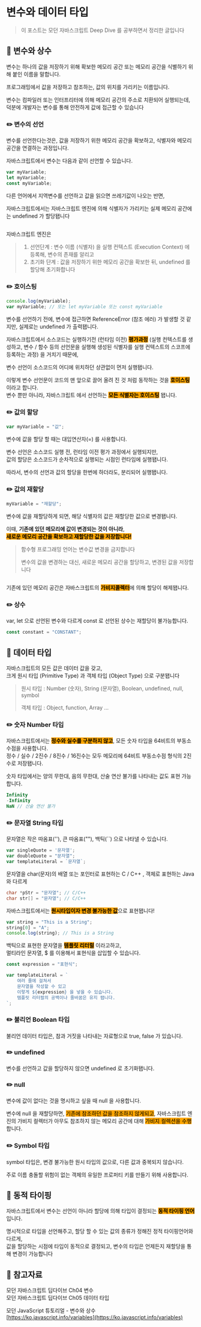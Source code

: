 # 변수와 데이터 타입

> 이 포스트는 모던 자바스크립트 Deep Dive 를 공부하면서 정리한 글입니다



## 📖 변수와 상수

변수는 하나의 값을 저장하기 위해 확보한 메모리 공간 또는 메모리 공간을 식별하기 위해 붙인 이름을 말합니다.

프로그래밍에서 값을 저장하고 참조하는, 값의 위치를 가리키는 이름입니다.

변수는 컴파일러 또는 인터프리터에 의해 메모리 공간의 주소로 치환되어 실행되는데, 덕분에 개발자는 변수를 통해 안전하게 값에 접근할 수 있습니다



### ✏️ 변수의 선언

변수를 선언한다는것은, 값을 저장하기 위한 메모리 공간을 확보하고, 식별자와 메모리 공간을 연결하는 과정입니다.

자바스크립트에서 변수는 다음과 같이 선언할 수 있습니다.

```javascript
var myVariable;
let myVariable;
const myVariable;
```

다른 언어에서 지역변수를 선언하고 값을 읽으면 쓰레기값이 나오는 반면,

자바스크립트에서는 자바스크립트 엔진에 의해 식별자가 가리키는 실제 메모리 공간에는 undefined 가 할당됍니다

<figure><img src="../../.gitbook/assets/image (4) (1) (1) (1) (1).png" alt=""><figcaption></figcaption></figure>

자바스크립트 엔진은

> 1. 선언단계 : 변수 이름 (식별자) 을 실행 컨텍스트 (Execution Context) 에 등록해, 변수의 존재를 알리고
> 2. 초기화 단계 : 값을 저장하기 위한 메모리 공간을 확보한 뒤, undefined 를 할당해 초기화합니다



### ✏️ 호이스팅

```javascript
console.log(myVariable);
var myVariable; // 또는 let myVariable 또는 const myVariable
```

변수를 선언하기 전에, 변수에 접근하면 ReferenceError (참조 에러) 가 발생할 것 같지만, 실제로는 undefined 가 출력됍니다.

자바스크립트에서 소스코드는 실행하기전 (런타임 이전) <mark style="background-color:orange;">**평가과정**</mark> (실행 컨텍스트를 생성하고, 변수 / 함수 등의 선언문을 실행해 생성된 식별자를 실행 컨텍스트의 스코프에 등록하는 과정) 을 거치기 때문에,

변수 선언이 소스코드의 어디에 위치하던 상관없이 먼저 실행됍니다.

이렇게 변수 선언문이 코드의 맨 앞으로 끌어 올려 진 것 처럼 동작하는 것을 <mark style="background-color:orange;">**호이스팅**</mark> 이라고 합니다.\
변수 뿐만 아니라, 자바스크립트 에서 선언하는 <mark style="background-color:orange;">**모든 식별자는 호이스팅**</mark> 됍니다.



### ✏️ 값의 할당

```javascript
var myVariable = "값";
```

변수에 값을 할당 할 때는 대입연산자(=) 를 사용합니다.

변수 선언은 소스코드 실행 전, 런타임 이전 평가 과정에서 실행되지만,\
값의 할당은 소스코드가 순차적으로 실행되는 시점인 런타임에 실행됍니다.

따라서, 변수의 선언과 값의 할당을 한번에 하더라도, 분리되어 실행됍니다.



### ✏️ 값의 재할당

```javascript
myVariable = "재할당";
```

변수에 값을 재할당하게 되면, 해당 식별자의 값은 재할당한 값으로 변경됍니다.

이때, **기존에 있던 메모리에 값이 변경되는 것이 아니라**,\
<mark style="background-color:orange;">**새로운 메모리 공간을 확보하고 재할당한 값을 저장합니다!**</mark>

> 함수형 프로그래밍 언어는 변수값 변경을 금지합니다
>
> 변수의 값을 변경하는 대신, 새로운 메모리 공간을 할당하고, 변경된 값을 저장합니다

<figure><img src="../../.gitbook/assets/image (13).png" alt=""><figcaption></figcaption></figure>

기존에 있던 메모리 공간은 자바스크립트의 <mark style="background-color:orange;">**가비지콜렉터**</mark>에 의해 할당이 해제됍니다.



### ✏️ 상수

var, let 으로 선언된 변수와 다르게 const 로 선언된 상수는 재할당이 불가능합니다.

```javascript
const constant = "CONSTANT";
```





## 📖 데이터 타입

자바스크립트의 모든 값은 데이터 값을 갖고,\
크게 원시 타입 (Primitive Type) 과 객체 타입 (Object Type) 으로 구분됍니다

> 원시 타입 : Number (숫자), String (문자열), Boolean, undefined, null, symbol
>
> 객체 타입 : Object, function, Array ...

### ✏️ 숫자 Number 타입

자바스크립트에서는 <mark style="background-color:orange;">**정수와 실수를 구분하지 않고**</mark>, 모든 숫자 타입을 64비트의 부동소수점을 사용합니다.\
정수 / 실수 / 2진수 / 8진수 / 16진수는 모두 메모리에 64비트 부동소수점 형식의 2진수로 저장됍니다.

숫자 타입에서는 양의 무한대, 음의 무한대, 산술 연산 불가를 나타내는 값도 표현 가능합니다.

```javascript
Infinity
-Infinity
NaN // 산술 연산 불가
```



### ✏️ 문자열 String 타입

문자열은 작은 따옴표(''), 큰 따옴표(""), 백틱(\`\`) 으로 나타낼 수 있습니다.

```javascript
var singleQuote = '문자열';
var doubleQuote = "문자열";
var templateLiteral = `문자열`;
```

문자열을 char(문자)의 배열 또는 포인터로 표현하는 C / C++ , 객체로 표현하는 Java 와 다르게

```cpp
char *pStr = "문자열"; // C/C++
char str[] = "문자열"; // C/C++
```

자바스크립트에서는 <mark style="background-color:orange;">**원시타입이자 변경 불가능한 값**</mark>으로 표현됍니다!

```javascript
var string = "This is a String";
string[0] = "A";
console.log(string); // This is a String
```



백틱으로 표현한 문자열을 <mark style="background-color:orange;">**템플릿 리터럴**</mark> 이라고하고,\
멀티라인 문자열, $ 를 이용해서 표현식을 삽입할 수 있습니다.

```javascript
const expression = "표현식";

var templateLiteral = `
    여러 줄에 걸쳐서
    문자열을 작성할 수 있고
    이렇게 ${expression} 을 넣을 수 있습니다.
    템플릿 리터럴의 공백이나 줄바꿈은 유지 됍니다.
`;
```



### ✏️ 불리언 Boolean 타입

불리언 데이터 타입은, 참과 거짓을 나타내는 자료형으로 true, false 가 있습니다.



### ✏️ undefined

변수를 선언하고 값을 할당하지 않으면 undefined 로 초기화됍니다.



### ✏️ null

변수에 값이 없다는 것을 명시하고 싶을 때 null 을 사용합니다.

변수에 null 을 재할당하면, <mark style="background-color:orange;">기존에 참조하던 값을 참조하지 않게되고</mark>, 자바스크립트 엔진의 가비지 컬렉터가 아무도 참조하지 않는 메모리 공간에 대해 <mark style="background-color:orange;">가비지 컬렉션을 수행</mark>합니다.



### ✏️ Symbol 타입

symbol 타입은, 변경 불가능한 원시 타입의 값으로, 다른 값과 중복되지 않습니다.

주로 이름 충돌할 위험이 없는 객체의 유일한 프로퍼티 키를 만들기 위해 사용합니다.



## 📖 동적 타이핑

자바스크립트에서 변수는 선언이 아니라 할당에 의해 타입이 결정되는 <mark style="background-color:orange;">**동적 타이핑 언어**</mark>입니다.

명시적으로 타입을 선언해주고, 할당 할 수 있는 값의 종류가 정해진 정적 타이핑언어와 다르게,\
값을 할당하는 시점에 타입이 동적으로 결정되고, 변수의 타입은 언제든지 재할당을 통해 변경이 가능합니다



## 🔗 참고자료

모던 자바스크립트 딥다이브 Ch04 변수\
모던 자바스크립트 딥다이브 Ch05 데이터 타입

모던 JavaScript 튜토리얼 - 변수와 상수\
[https://ko.javascript.info/variables](https://ko.javascript.info/variables)
